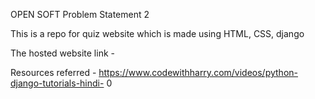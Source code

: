 OPEN SOFT 
Problem Statement 2

This is a repo for quiz website which is made using HTML, CSS, django

The hosted website link - 

Resources referred - https://www.codewithharry.com/videos/python-django-tutorials-hindi-
0


